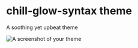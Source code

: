 # chill-glow-syntax theme

A soothing yet upbeat theme

![A screenshot of your theme]("https://github.com/Jacktwist/chill-glow-syntax/blob/master/cg_screenshot.png")


